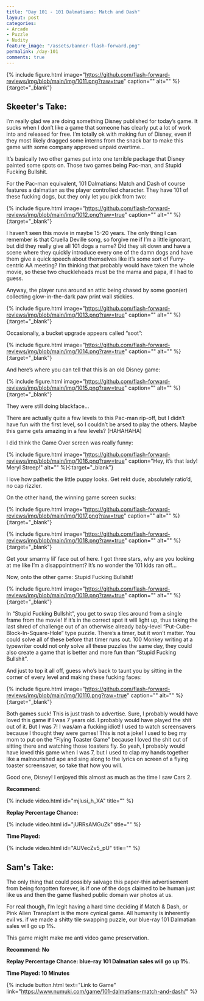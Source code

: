 ```yaml
---
title: "Day 101 - 101 Dalmatians: Match and Dash"
layout: post
categories:
- Arcade
- Puzzle
- Nudity
feature_image: "/assets/banner-flash-forward.png"
permalink: /day-101
comments: true
---
```


{% include figure.html image="https://github.com/flash-forward-reviews/img/blob/main/img/1011.png?raw=true" caption="" alt="" %}{:target="_blank"}

## Skeeter's Take:

I’m really glad we are doing something Disney published for today’s game. It sucks when I don’t like a game that someone has clearly put a lot of work into and released for free. I’m totally ok with making fun of Disney, even if they most likely dragged some interns from the snack bar to make this game with some company approved unpaid overtime… 

It’s basically two other games put into one terrible package that Disney painted some spots on. 
Those two games being Pac-man, and Stupid Fucking Bullshit. 

For the Pac-man equivalent, 101 Dalmatians: Match and Dash of course features a dalmatian as the player controlled character. They have 101 of these fucking dogs, but they only let you pick from two:

{% include figure.html image="https://github.com/flash-forward-reviews/img/blob/main/img/1012.png?raw=true" caption="" alt="" %}{:target="_blank"}

I haven’t seen this movie in maybe 15-20 years. The only thing I can remember is that Cruella Deville song, so forgive me if I’m a little ignorant, but did they really give all 101 dogs a name? Did they sit down and have a scene where they quickly introduce every one of the damn dogs and have them give a quick speech about themselves like it’s some sort of Furry-centric AA meeting? 
I’m thinking that probably would have taken the whole movie, so these two chuckleheads must be the mama and papa, if I had to guess. 

Anyway, the player runs around an attic being chased by some goon(er) collecting glow-in-the-dark paw print wall stickies.

{% include figure.html image="https://github.com/flash-forward-reviews/img/blob/main/img/1013.png?raw=true" caption="" alt="" %}{:target="_blank"}

Occasionally, a bucket upgrade appears called “soot”:

{% include figure.html image="https://github.com/flash-forward-reviews/img/blob/main/img/1014.png?raw=true" caption="" alt="" %}{:target="_blank"}

 And here’s where you can tell that this is an old Disney game:

{% include figure.html image="https://github.com/flash-forward-reviews/img/blob/main/img/1015.png?raw=true" caption="" alt="" %}{:target="_blank"}

They were still doing blackface…

There are actually quite a few levels to this Pac-man rip-off, but I didn’t have fun with the first level, so I couldn’t be arsed to play the others. Maybe this game gets amazing in a few levels? (HAHAHAHA) 

 I did think the Game Over screen was really funny:

{% include figure.html image="https://github.com/flash-forward-reviews/img/blob/main/img/1016.png?raw=true" caption="Hey, it’s that lady! Meryl Streep!" alt="" %}{:target="_blank"}

I love how pathetic the little puppy looks. Get rekt dude, absolutely ratio’d, no cap rizzler. 

On the other hand, the winning game screen sucks:

{% include figure.html image="https://github.com/flash-forward-reviews/img/blob/main/img/1017.png?raw=true" caption="" alt="" %}{:target="_blank"}

{% include figure.html image="https://github.com/flash-forward-reviews/img/blob/main/img/1018.png?raw=true" caption="" alt="" %}{:target="_blank"}

Get your smarmy lil’ face out of here. I got three stars, why are you looking at me like I’m a disappointment? It’s no wonder the 101 kids ran off…

Now, onto the other game: Stupid Fucking Bullshit!

{% include figure.html image="https://github.com/flash-forward-reviews/img/blob/main/img/1019.png?raw=true" caption="" alt="" %}{:target="_blank"}

In “Stupid Fucking Bullshit”, you get to swap tiles around from a single frame from the movie! If it’s in the correct spot it will light up, thus taking the last shred of challenge out of an otherwise already baby-level “Put-Cube-Block-In-Square-Hole” type puzzle. There’s a timer, but it won’t matter. You could solve all of these before that timer runs out. 100 Monkey writing at a typewriter could not only solve all these puzzles the same day, they could also create a game that is better and more fun than “Stupid Fucking Bullshit”. 

And just to top it all off, guess who’s back to taunt you by sitting in the corner of every level and making these fucking faces: 

{% include figure.html image="https://github.com/flash-forward-reviews/img/blob/main/img/10110.png?raw=true" caption="" alt="" %}{:target="_blank"}

Both games suck! This is just trash to advertise. Sure, I probably would have loved this game if I was 7 years old. I probably would have played the shit out of it. But I was 7! I was/am a fucking idiot! I used to watch screensavers because I thought they were games! This is not a joke! I used to beg my mom to put on the “Flying Toaster Game” because I loved the shit out of sitting there and watching those toasters fly. So yeah, I probably would have loved this game when I was 7, but I used to clap my hands together like a malnourished ape and sing along to the lyrics on screen of a flying toaster screensaver, so take that how you will. 

Good one, Disney! I enjoyed this almost as much as the time I saw Cars 2.

**Recommend:**

{% include video.html id="mjlusi_h_XA" title="" %}

**Replay Percentage Chance:**

{% include video.html id="jURRsAMGuZk" title="" %}

**Time Played:**

{% include video.html id="AUVecZv5_pU" title="" %}

## Sam's Take:

The only thing that could possibly salvage this paper-thin advertisement from being forgotten forever, is if one of the dogs claimed to be human just like us and then the game flashed public domain war photos at us.

For real though, I’m legit having a hard time deciding if Match & Dash, or Pink Alien Transplant is the more cynical game. All humanity is inherently evil vs. if we made a shitty tile swapping puzzle, our blue-ray 101 Dalmatian sales will go up 1%.

This game might make me anti video game preservation.

**Recommend: No**

**Replay Percentage Chance: blue-ray 101 Dalmatian sales will go up 1%.**

**Time Played: 10 Minutes**

{% include button.html text="Link to Game" link="https://www.numuki.com/game/101-dalmatians-match-and-dash/" %}